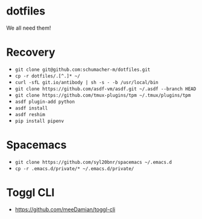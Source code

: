 dotfiles
========

We all need them!

# Recovery

* `git clone git@github.com:schumacher-m/dotfiles.git`
* `cp -r dotfiles/.[^.]* ~/`
* `curl -sfL git.io/antibody | sh -s - -b /usr/local/bin`
* `git clone https://github.com/asdf-vm/asdf.git ~/.asdf --branch HEAD`
* `git clone https://github.com/tmux-plugins/tpm ~/.tmux/plugins/tpm`
* `asdf plugin-add python`
* `asdf install`
* `asdf reshim`
* `pip install pipenv`

# Spacemacs

* `git clone https://github.com/syl20bnr/spacemacs ~/.emacs.d`
* `cp -r .emacs.d/private/* ~/.emacs.d/private/`

# Toggl CLI

* https://github.com/meeDamian/toggl-cli
